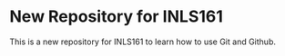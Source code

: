 # New Repository for INLS161

This is a new repository for INLS161 to learn how to use Git and Github.
